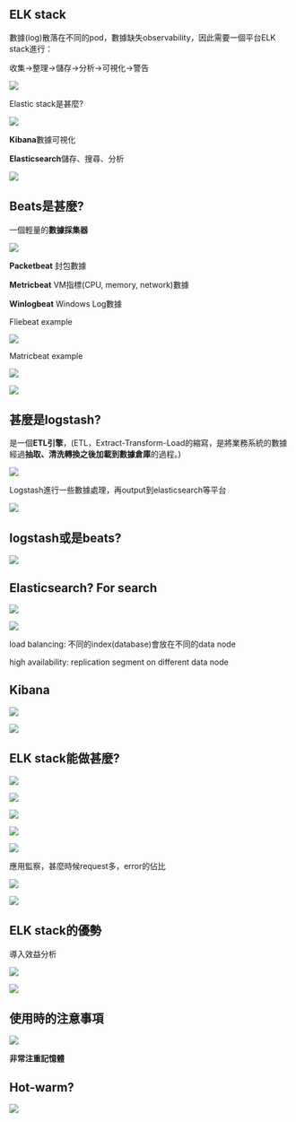 ## ELK stack

數據(log)散落在不同的pod，數據缺失observability，因此需要一個平台ELK stack進行：

收集->整理->儲存->分析->可視化->警告

![](..\assets\img\elk-stack\1.PNG)

Elastic stack是甚麼?

![](..\assets\img\elk-stack\2.PNG)

**Kibana**數據可視化

**Elasticsearch**儲存、搜尋、分析

![](..\assets\img\elk-stack\3.PNG)



## **Beats**是甚麼? 

一個輕量的**數據採集器**

![](..\assets\img\elk-stack\4.PNG)

**Packetbeat** 封包數據

**Metricbeat** VM指標(CPU, memory, network)數據

**Winlogbeat** Windows Log數據



Fliebeat example

![](..\assets\img\elk-stack\5.PNG)

Matricbeat example

![](..\assets\img\elk-stack\6.PNG)

![](..\assets\img\elk-stack\7.PNG)



## 甚麼是logstash?

是一個**ETL引擎**，(ETL，Extract-Transform-Load的縮寫，是將業務系統的數據經過**抽取、清洗轉換之後加載到數據倉庫**的過程。)

![](..\assets\img\elk-stack\8.PNG)

Logstash進行一些數據處理，再output到elasticsearch等平台

![](..\assets\img\elk-stack\9.PNG)



## logstash或是beats?

![](..\assets\img\elk-stack\10.PNG)



## Elasticsearch? For search

![](..\assets\img\elk-stack\11.PNG)

![](..\assets\img\elk-stack\12.PNG)

load balancing: 不同的index(database)會放在不同的data node

high availability: replication segment on different data node



## Kibana

![](..\assets\img\elk-stack\13.PNG)

![](..\assets\img\elk-stack\14.PNG)



## ELK stack能做甚麼?

![](..\assets\img\elk-stack\15.PNG)

![](..\assets\img\elk-stack\16.PNG)

![](..\assets\img\elk-stack\17.PNG)

![](..\assets\img\elk-stack\18.PNG)

![](..\assets\img\elk-stack\19.PNG)

應用監察，甚麼時候request多，error的佔比

![](..\assets\img\elk-stack\20.PNG)

![](..\assets\img\elk-stack\21.PNG)

## ELK stack的優勢

導入效益分析

![](..\assets\img\elk-stack\22.PNG)

![](..\assets\img\elk-stack\23.PNG)



## 使用時的注意事項

![](..\assets\img\elk-stack\24.PNG)

**非常注重記憶體**



## Hot-warm?

![](..\assets\img\elk-stack\25.PNG)